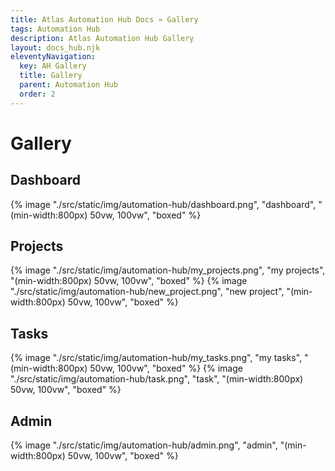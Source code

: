 ```yaml
---
title: Atlas Automation Hub Docs » Gallery
tags: Automation Hub
description: Atlas Automation Hub Gallery
layout: docs_hub.njk
eleventyNavigation:
  key: AH Gallery
  title: Gallery
  parent: Automation Hub
  order: 2
---
```


# Gallery

## Dashboard

{% image "./src/static/img/automation-hub/dashboard.png", "dashboard", "(min-width:800px) 50vw, 100vw", "boxed" %}

## Projects

{% image "./src/static/img/automation-hub/my_projects.png", "my projects", "(min-width:800px) 50vw, 100vw", "boxed" %}
{% image "./src/static/img/automation-hub/new_project.png", "new project", "(min-width:800px) 50vw, 100vw", "boxed" %}

## Tasks

{% image "./src/static/img/automation-hub/my_tasks.png", "my tasks", "(min-width:800px) 50vw, 100vw", "boxed" %}
{% image "./src/static/img/automation-hub/task.png", "task", "(min-width:800px) 50vw, 100vw", "boxed" %}

## Admin
{% image "./src/static/img/automation-hub/admin.png", "admin", "(min-width:800px) 50vw, 100vw", "boxed" %}
